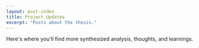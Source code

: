 ```yaml
---
layout: post-index
title: Project Updates
excerpt: "Posts about the thesis."
---
```


Here's where you'll find more synthesized analysis, thoughts, and learnings. 